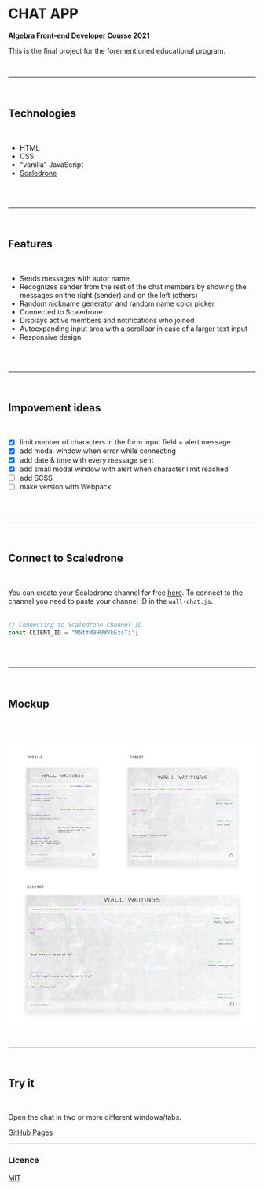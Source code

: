 # CHAT APP

**Algebra Front-end Developer Course 2021**

This is the final project for the forementioned educational program.

<br>

---

<br>

## Technologies

<br>

- HTML
- CSS
- "vanilla" JavaScript
- [Scaledrone](https://www.scaledrone.com/)

<br><br>

---

<br>

## Features

<br>

- Sends messages with autor name
- Recognizes sender from the rest of the chat members by showing the messages on the right (sender) and on the left (others)
- Random nickname generator and random name color picker
- Connected to Scaledrone
- Displays active members and notifications who joined
- Autoexpanding input area with a scrollbar in case of a larger text input
- Responsive design

<br><br>

---

<br>

## Impovement ideas

<br>

- [x] limit number of characters in the form input field + alert message
- [x] add modal window when error while connecting
- [x] add date & time with every message sent
- [x] add small modal window with alert when character limit reached
- [ ] add SCSS
- [ ] make version with Webpack

<br><br>

---

<br>

## Connect to Scaledrone

<br>

You can create your Scaledrone channel for free [here](https://dashboard.scaledrone.com/channels).
To connect to the channel you need to paste your channel ID in the `wall-chat.js`.
<br><br>

```js
// Connecting to Scaledrone channel ID
const CLIENT_ID = "M5tfM9H0WVkEzsTi";
```

<br><br>

---

<br>

## Mockup

<br><br>

![mockups](visuals/wall-chat-mockups.png)
<br><br>

---

<br>

## Try it

<br>

Open the chat in two or more different windows/tabs.

[GitHub Pages](https://emarekica.github.io/seminarski-algebra/)

---

### Licence

[MIT](https://choosealicense.com/licenses/mit/)
